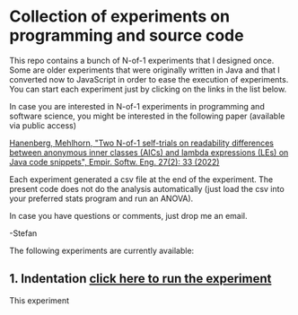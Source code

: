 # Collection of experiments on programming and source code

This repo contains a bunch of N-of-1 experiments that I designed once. Some are older experiments that were originally written in Java and that I converted now to JavaScript in order to ease the execution of experiments. You can start
each experiment just by clicking on the links in the list below.

In case you are interested in N-of-1 experiments in programming and software science, you might be interested in the following paper (available via public access)

[Hanenberg, Mehlhorn, "Two N-of-1 self-trials on readability differences between anonymous inner classes (AICs) and lambda expressions (LEs) on Java code snippets", Empir. Softw. Eng. 27(2): 33 (2022)](https://doi.org/10.1007/s10664-021-10077-3)

Each experiment generated a csv file at the end of the experiment. The present code does not do the analysis automatically (just load the csv into your preferred stats program and run an ANOVA).

In case you have questions or comments, just drop me an email.

-Stefan


The following experiments are currently available:

## 1. Indentation [click here to run the experiment](https://htmlpreview.github.io/?https://raw.githubusercontent.com/shanenbe/Experiments/main/2023_Indentation/index.html)
This experiment 
